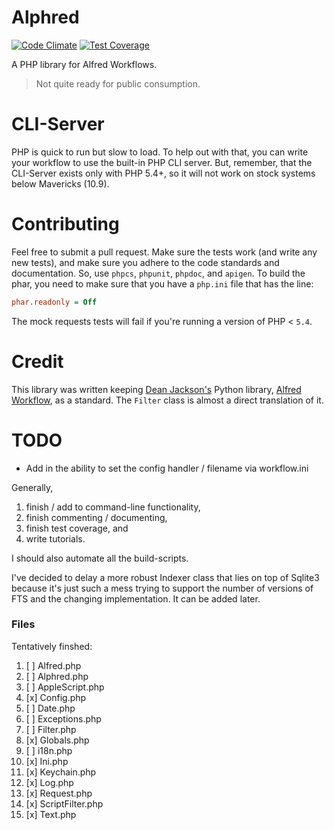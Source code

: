 Alphred
=======

[![Code Climate](https://codeclimate.com/github/shawnrice/alphred/badges/gpa.svg)](https://codeclimate.com/github/shawnrice/alphred) [![Test Coverage](https://codeclimate.com/github/shawnrice/alphred/badges/coverage.svg)](https://codeclimate.com/github/shawnrice/alphred)

A PHP library for Alfred Workflows.
> Not quite ready for public consumption.


CLI-Server
===
PHP is quick to run but slow to load. To help out with that, you can write your workflow to use the built-in PHP CLI server. But, remember, that the CLI-Server exists only with PHP 5.4+, so it will not work on stock systems below Mavericks (10.9).

<!-- To "install" the scripts for your workflow, just run: `php Alphred.phar install-server-scripts` -->


Contributing
===
Feel free to submit a pull request. Make sure the tests work (and write any new tests), and make sure you adhere to
the code standards and documentation. So, use `phpcs`, `phpunit`, `phpdoc`, and `apigen`. To build the phar, you need
to make sure that you have a `php.ini` file that has the line:
````ini
phar.readonly = Off
````

The mock requests tests will fail if you're running a version of PHP < `5.4`.


Credit
===
This library was written keeping [Dean Jackson's](http://www.deanishe.net/) Python library, [Alfred Workflow](https://github.com/deanishe/alfred-workflow), as a standard. The `Filter` class is almost a direct translation of it.


TODO
====

* Add in the ability to set the config handler / filename via workflow.ini

Generally,

1. finish / add to command-line functionality,
2. finish commenting / documenting,
3. finish test coverage, and
4. write tutorials.

I should also automate all the build-scripts.

I've decided to delay a more robust Indexer class that lies on top of Sqlite3 because it's just such a mess trying
to support the number of versions of FTS and the changing implementation. It can be added later.

### Files

Tentatively finshed:

1.  [ ] Alfred.php
2.  [ ] Alphred.php
3.  [ ] AppleScript.php
4.  [x] Config.php
6.  [ ] Date.php
7.  [ ] Exceptions.php
8.  [ ] Filter.php
9.  [x] Globals.php
10. [ ] i18n.php
10. [x] Ini.php
10. [x] Keychain.php
10. [x] Log.php
10. [x] Request.php
10. [x] ScriptFilter.php
10. [x] Text.php